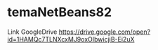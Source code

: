 # temaNetBeans82

Link GoogleDrive
https://drive.google.com/open?id=1HAMQc7TLNXcxMJ9oxOIbwicjiB-Ei2uX
